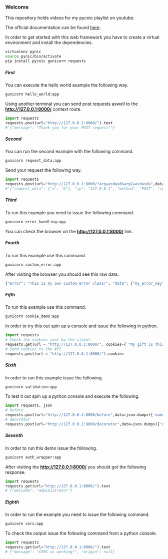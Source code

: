 ### Welcome 

This repository holds videos for my pycnic playlist on youtube.

The official documentation can be found [here](http://pycnic.nullism.com/).

In order to get started with this web framework you have to create a virtual environment and install the dependencies.

``` bash
virtualenv pynic
source pynic/bin/activate
pip install pycnic gunicorn requests
```

##### First

You can execute the hello world example the following way.

``` bash
gunicorn hello_world:app
```

Using another terminal you can send post requests aswell to the **http://127.0.0.1:8000/** context route.

``` python
import requests
requests.post(url="http://127.0.0.1:8000/").text
#'{"message": "Thank you for your POST request!"}'
```

##### Second

You can run the second example with the following command.

``` bash
gunicorn request_data:app
```

Send your request the following way.

``` python
import requests
requests.post(url="http://127.0.0.1:8000/?arg=asdasd&arg2=asdasda",data=json.dumps({"a":"b"})).text
#'{"request_data": {"a": "b"}, "ip": "127.0.0.1", "method": "POST", "args": {"arg": "asdasd", "arg2": "asdasda"}, "json_args": {}, "header": null, "a": "b"}'
```

##### Third

To run this example you need to issue the following command.

``` bash
gunicorn error_handling:app
```

You can check the browser on the **http://127.0.0.1:8000/** link.

##### Fourth

To run this example use this command.

``` bash
gunicorn custom_error:app
```

After visiting the browser you should see this raw data.

``` bash
{"error": "This is my own custom error class!", "data": {"my_error_key": "my_error_value"}, "status_code": 469, "status": "469 Custom Error"}
```

##### Fifth

To run this example use this command.

``` bash
gunicorn cookie_demo:app
```

In order to try this out spin up a console and issue the following in python.

``` python
import requests
# Check the cookies sent by the client.
requests.get(url = "http://127.0.0.1:8000/", cookies={ "My gift is this" : "Cookie" }).text
# Send cookies to the API
requests.post(url = "http://127.0.0.1:8000/").cookies
```

##### Sixth

In order to run this example issue the following.

``` bash
gunicorn validation:app
```

To test it out spin up a python console and execute the following.

``` python
import requests, json
# before
requests.post(url="http://127.0.0.1:8000/before",data=json.dumps({'name':'Daniel'})).text
# decorator
requests.post(url="http://127.0.0.1:8000/decorator",data=json.dumps({'name':'Daniel'})).text
```

##### Seventh

In order to run this demo issue the following.

``` bash
gunicorn auth_wrapper:app
```

After visiting the **http://127.0.0.1:8000/** you should get the following response.

``` python
import requests
requests.get(url="http://127.0.0.1:8000/").text
# {"welcome": "administrator"}
```

##### Eighth

In order to run the example you need to issue the following command.

``` bash
gunicorn cors:app
```

To check the output issue the following command from a python console.

``` python
import requests
requests.get(url="http://127.0.0.1:8000/").text
# {"message": "CORS is working!", "origin": null}
```